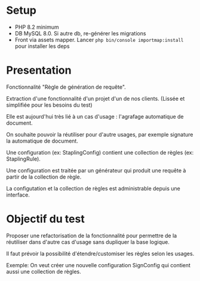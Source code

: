 # Setup
- PHP 8.2 minimum
- DB MySQL 8.0. Si autre db, re-générer les migrations
- Front via assets mapper. Lancer ```php bin/console importmap:install``` pour installer les deps

# Presentation
Fonctionnalité "Règle de génération de requête".

Extraction d'une fonctionnalité d'un projet d'un de nos clients. (Lissée et simplifiée pour les besoins du test)

Elle est aujourd'hui très lié à un cas d'usage : l'agrafage automatique de document.

On souhaite pouvoir la réutiliser pour d'autre usages, par exemple signature la automatique de document.

Une configuration (ex: StaplingConfig) contient une collection de règles (ex: StaplingRule).

Une configuration est traitée par un générateur qui produit une requête à partir de la collection de règle.

La configutation et la collection de règles est administrable depuis une interface.


# Objectif du test
Proposer une refactorisation de la fonctionnalité pour permettre de la réutiliser dans d'autre cas d'usage sans dupliquer la base logique.

Il faut prévoir la possibilité d'étendre/customiser les règles selon les usages.

Exemple: On veut créer une nouvelle configuration SignConfig qui contient aussi une collection de règles.
